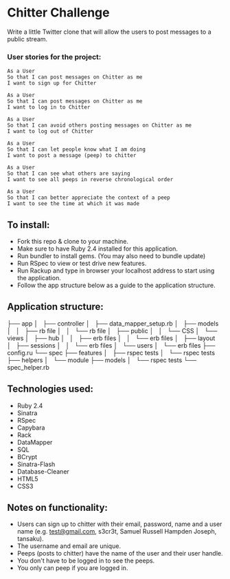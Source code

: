 Chitter Challenge
=================

Write a little Twitter clone that will allow the users to post messages to a public stream.

### User stories for the project:

```
As a User
So that I can post messages on Chitter as me
I want to sign up for Chitter

As a User
So that I can post messages on Chitter as me
I want to log in to Chitter

As a User
So that I can avoid others posting messages on Chitter as me
I want to log out of Chitter

As a User
So that I can let people know what I am doing  
I want to post a message (peep) to chitter

As a User
So that I can see what others are saying  
I want to see all peeps in reverse chronological order

As a User
So that I can better appreciate the context of a peep
I want to see the time at which it was made
```

## To install:

* Fork this repo & clone to your machine.
* Make sure to have Ruby 2.4 installed for this application.
* Run bundler to install gems. (You may also need to bundle update)
* Run RSpec to view or test drive new features.
* Run Rackup and type in browser your localhost address to start using the application.
* Follow the app structure below as a guide to the application structure.

## Application structure:

├── app
│   ├── controller
│   ├── data_mapper_setup.rb
│   ├── models
│   │   ├── rb file
│   │   └── rb file
│   ├── public
│   │   └── CSS
│   └── views
│       ├── hub
│       │   ├── erb files
│       │   └── erb files
│       ├── layout
│       ├── sessions
│       │   └── erb files
│       └── users
│           └── erb files
├── config.ru
└── spec
    ├── features
    │   ├── rspec tests
    │   └── rspec tests
    ├── helpers
    │   └── module
    ├── models
    │   └── rspec tests
    └── spec_helper.rb

## Technologies used:

* Ruby 2.4
* Sinatra
* RSpec
* Capybara
* Rack
* DataMapper
* SQL
* BCrypt
* Sinatra-Flash
* Database-Cleaner
* HTML5
* CSS3

Notes on functionality:
------

* Users can sign up to chitter with their email, password, name and a user name (e.g. test@gmail.com, s3cr3t, Samuel Russell Hampden Joseph, tansaku).
* The username and email are unique.
* Peeps (posts to chitter) have the name of the user and their user handle.
* You don't have to be logged in to see the peeps.
* You only can peep if you are logged in.
